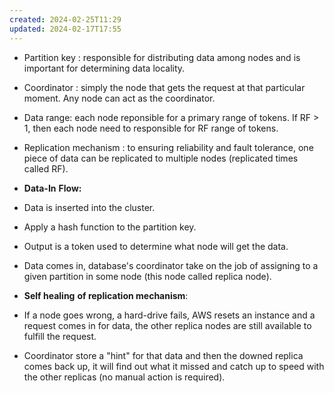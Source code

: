 ```yaml
---
created: 2024-02-25T11:29
updated: 2024-02-17T17:55
---
```

- Partition key : responsible for distributing data among nodes and is important for determining data locality.
- Coordinator : simply the node that gets the request at that particular moment. Any node can act as the coordinator.
- Data range: each node reponsible for a primary range of tokens. If RF > 1, then each node need to responsible for RF range of tokens.
- Replication mechanism : to ensuring reliability and fault tolerance, one piece of data can be replicated to multiple nodes (replicated times called RF).

  

- **Data-In** **Flow:**
- Data is inserted into the cluster.
- Apply a hash function to the partition key.
- Output is a token used to determine what node will get the data.
- Data comes in, database's coordinator take on the job of assigning to a given partition in some node (this node called replica node).

  

- **Self healing** **of replication mechanism**:
- If a node goes wrong, a hard-drive fails, AWS resets an instance and a request comes in for data, the other replica nodes are still available to fulfill the request.
- Coordinator store a "hint" for that data and then the downed replica comes back up, it will find out what it missed and catch up to speed with the other replicas (no manual action is required).